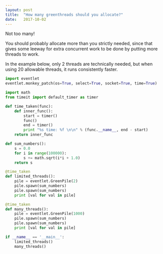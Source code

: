 ```yaml
---
layout: post
title:  "How many greenthreads should you allocate?"
date:   2017-10-02
---
```


Not too many! 

You should probably allocate more than you strictly needed,
since that gives some leeway for extra concurrent work to be done
by putting more threads to work.

In the example below, only 2 threads are technically needed,
but when using 20 allowable threads, it runs consistently faster.

```py
import eventlet
eventlet.monkey_patch(os=True, select=True, socket=True, time=True)

import math
from timeit import default_timer as timer

def time_taken(func):
	def inner_func():
		start = timer()
		func()
		end = timer()
		print "%s time: %f \n\n" % (func.__name__, end - start)
	return inner_func

def sum_numbers():
	s = 0.0
	for i in range(100000):
		s += math.sqrt(i*i + 1.0)
	return s

@time_taken
def limited_threads():
	pile = eventlet.GreenPile(2)
	pile.spawn(sum_numbers)
	pile.spawn(sum_numbers)
	print [val for val in pile]

@time_taken
def many_threads():
	pile = eventlet.GreenPile(1000)
	pile.spawn(sum_numbers)
	pile.spawn(sum_numbers)
	print [val for val in pile]

if __name__ == '__main__':
	limited_threads()
	many_threads()
```






